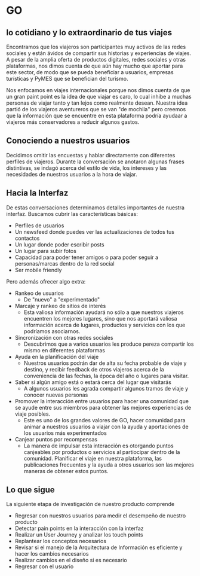 # GO
## lo cotidiano y lo extraordinario de tus viajes

Encontramos que los viajeros son participantes muy activos de las redes sociales y están ávidos de compartir sus historias y experiencias de viajes. 
A pesar de la amplia oferta de productos digitales, redes sociales y otras plataformas, nos dimos cuenta de que aún hay mucho que aportar para este sector, de modo que se pueda beneficiar a usuarios, empresas turísticas y PyMES que se benefician del turismo.

Nos enfocamos en viajes internacionales porque nos dimos cuenta de que un gran paint point es la idea de que viajar es caro, lo cual inhibe a muchas personas de viajar tanto y tan lejos como realmente desean. Nuestra idea partió de los viajeros aventureros que se van "de mochila" pero creemos que la información  que se encuentre en esta plataforma podría ayudaar a viajeros más conservadores a reducir algunos gastos.

## Conociendo a nuestros usuarios

Decidimos omitir las encuestas y hablar directamente con diferentes perfiles de viajeros. Durante la conversación se anotaron algunas frases distintivas, se indagó acerca del estilo de vida, los intereses y las necesidades de nuestros usuarios a la hora de viajar.

## Hacia la Interfaz

De estas conversaciones determinamos detalles importantes de nuestra interfaz.
Buscamos cubrir las características básicas:

- Perfiles de usuarios
- Un newsfeed donde puedes ver las actualizaciones de todos tus contactos
- Un lugar donde poder escribir posts
- Un lugar para subir fotos
- Capacidad para poder tener amigos o para poder seguir a personas/marcas dentro de la red social
- Ser mobile friendly

Pero además ofrecer algo extra:

- Rankeo de usuarios
    * De "nuevo" a "experimentado"
- Marcaje y rankeo de sitios de interés
    * Esta valiosa información ayudará no sólo a que nuestros viajeros encuentren los mejores lugares, sino que nos aportará valiosa información acerca de lugares, productos y servicios con los que podríamos asociarnos.
- Sincronización con otras redes sociales
    * Descubrimos que a varios usuarios les produce pereza compartir los mismo en diferentes plataformas 
- Ayuda en la planificación del viaje
    * Nuestros usuarios podrán dar de alta su fecha probable de viaje y destino, y recibir feedback de otros viajeros acerca de la conveniencia de las fechas, la época del año o lugares para visitar.
- Saber si algún amigo está o estará cerca del lugar que visitarás
    * A algunos usuarios les agrada compartir algunos tramos de viaje y conocer nuevas personas
- Promover la interacción entre usuarios para hacer una comunidad que se ayude entre sus miembros para obtener las mejores experiencias de viaje    posibles.
    * Este es uno de los grandes valores de GO, hacer comunidad para animar a nuestros usuarios a viajar con la ayuda y aportaciones de los usuarios más experimentados
- Canjear puntos por recompensas   
    * La manera de impulsar esta interacción es otorgando puntos canjeables por productos o servicios al partiocipar dentro de la comunidad. Planificar el viaje en nuestra plataforma, las publicaciones frecuentes y la ayuda a otros usuarios son las mejores maneras de obtener estos puntos.
    
    
## Lo que sigue

La siguiente etapa de investigación de nuestro producto comprende

* Regresar con nuestros usuarios para medir el desempeño de nuestro producto
* Detectar pain points en la interacción con la interfaz
* Realizar un User Journey y analizar los touch points
* Replantear los conceptos necesarios
* Revisar si el manejo de la Arquitectura de Información es eficiente y hacer los cambios necesarios
* Realizar cambios en el diseño si es necesario
* Regresar con el usuario

    



